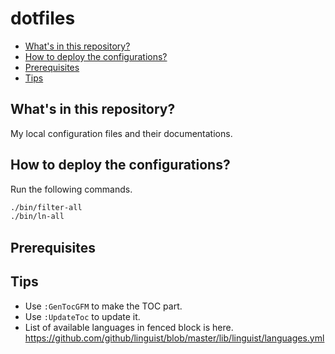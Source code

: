 # dotfiles

<!-- vim-markdown-toc GFM -->

* [What's in this repository?](#whats-in-this-repository)
* [How to deploy the configurations?](#how-to-deploy-the-configurations)
* [Prerequisites](#prerequisites)
* [Tips](#tips)

<!-- vim-markdown-toc -->

## What's in this repository?

My local configuration files and their documentations.

## How to deploy the configurations?

Run the following commands.

```sh
./bin/filter-all
./bin/ln-all
```

## Prerequisites

## Tips

- Use `:GenTocGFM` to make the TOC part.
- Use `:UpdateToc` to update it.
- List of available languages in fenced block is here. https://github.com/github/linguist/blob/master/lib/linguist/languages.yml


